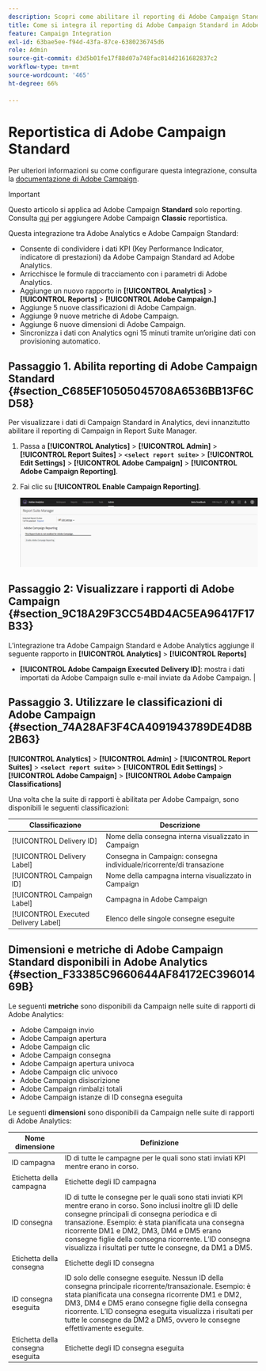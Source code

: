 ```yaml
---
description: Scopri come abilitare il reporting di Adobe Campaign Standard in Adobe Analytics
title: Come si integra il reporting di Adobe Campaign Standard in Adobe Analytics?
feature: Campaign Integration
exl-id: 63bae5ee-f94d-43fa-87ce-6380236745d6
role: Admin
source-git-commit: d3d5b01fe17f88d07a748fac814d2161682837c2
workflow-type: tm+mt
source-wordcount: '465'
ht-degree: 66%

---
```



# Reportistica di Adobe Campaign Standard

Per ulteriori informazioni su come configurare questa integrazione, consulta la [documentazione di Adobe Campaign](https://helpx.adobe.com/it/campaign/standard/integrating/using/about-campaign-analytics-integration.html).

>[!IMPORTANT]
>Questo articolo si applica ad Adobe Campaign **Standard** solo reporting. Consulta [qui](https://experienceleague.adobe.com/docs/analytics/integration/analytics-to-campaign-classic.html?lang=en) per aggiungere Adobe Campaign **Classic** reportistica.

Questa integrazione tra Adobe Analytics e Adobe Campaign Standard:

* Consente di condividere i dati KPI (Key Performance Indicator, indicatore di prestazioni) da Adobe Campaign Standard ad Adobe Analytics.
* Arricchisce le formule di tracciamento con i parametri di Adobe Analytics.
* Aggiunge un nuovo rapporto in **[!UICONTROL Analytics]** > **[!UICONTROL Reports]** > **[!UICONTROL Adobe Campaign.]**
* Aggiunge 5 nuove classificazioni di Adobe Campaign.
* Aggiunge 9 nuove metriche di Adobe Campaign.
* Aggiunge 6 nuove dimensioni di Adobe Campaign.
* Sincronizza i dati con Analytics ogni 15 minuti tramite un’origine dati con provisioning automatico.

## Passaggio 1. Abilita reporting di Adobe Campaign Standard {#section_C685EF10505045708A6536BB13F6CD58}

Per visualizzare i dati di Campaign Standard in Analytics, devi innanzitutto abilitare il reporting di Campaign in Report Suite Manager.

1. Passa a **[!UICONTROL Analytics]** > **[!UICONTROL Admin]** > **[!UICONTROL Report Suites]** > **`<select report suite>`** > **[!UICONTROL Edit Settings]** > **[!UICONTROL Adobe Campaign]** > **[!UICONTROL Adobe Campaign Reporting]**.
1. Fai clic su **[!UICONTROL Enable Campaign Reporting]**.

   ![](assets/enable-campaign.png)

## Passaggio 2: Visualizzare i rapporti di Adobe Campaign {#section_9C18A29F3CC54BD4AC5EA96417F17B33}

L’integrazione tra Adobe Campaign Standard e Adobe Analytics aggiunge il seguente rapporto in **[!UICONTROL Analytics]** > **[!UICONTROL Reports]**

* **[!UICONTROL Adobe Campaign Executed Delivery ID]**: mostra i dati importati da Adobe Campaign sulle e-mail inviate da Adobe Campaign. |

## Passaggio 3. Utilizzare le classificazioni di Adobe Campaign {#section_74A28AF3F4CA4091943789DE4D8B2B63}

**[!UICONTROL Analytics]** > **[!UICONTROL Admin]** > **[!UICONTROL Report Suites]** > **`<select report suite>`** > **[!UICONTROL Edit Settings]** > **[!UICONTROL Adobe Campaign]** > **[!UICONTROL Adobe Campaign Classifications]**

Una volta che la suite di rapporti è abilitata per Adobe Campaign, sono disponibili le seguenti classificazioni:

| Classificazione | Descrizione |
| --- | --- |
| [!UICONTROL Delivery ID] | Nome della consegna interna visualizzato in Campaign |
| [!UICONTROL Delivery Label] | Consegna in Campaign: consegna individuale/ricorrente/di transazione |
| [!UICONTROL Campaign ID] | Nome della campagna interna visualizzato in Campaign |
| [!UICONTROL Campaign Label] | Campagna in Adobe Campaign |
| [!UICONTROL Executed Delivery Label] | Elenco delle singole consegne eseguite |

## Dimensioni e metriche di Adobe Campaign Standard disponibili in Adobe Analytics {#section_F33385C9660644AF84172EC39601469B}

Le seguenti **metriche** sono disponibili da Campaign nelle suite di rapporti di Adobe Analytics:

* Adobe Campaign invio
* Adobe Campaign apertura
* Adobe Campaign clic
* Adobe Campaign consegna
* Adobe Campaign apertura univoca
* Adobe Campaign clic univoco
* Adobe Campaign disiscrizione
* Adobe Campaign rimbalzi totali
* Adobe Campaign istanze di ID consegna eseguita

Le seguenti **dimensioni** sono disponibili da Campaign nelle suite di rapporti di Adobe Analytics:

| Nome dimensione | Definizione |
| --- | --- |
| ID campagna | ID di tutte le campagne per le quali sono stati inviati KPI mentre erano in corso. |
| Etichetta della campagna | Etichette degli ID campagna |
| ID consegna | ID di tutte le consegne per le quali sono stati inviati KPI mentre erano in corso. Sono inclusi inoltre gli ID delle consegne principali di consegna periodica e di transazione. Esempio: è stata pianificata una consegna ricorrente DM1 e DM2, DM3, DM4 e DM5 erano consegne figlie della consegna ricorrente.  L’ID consegna visualizza i risultati per tutte le consegne, da DM1 a DM5. |
| Etichetta della consegna | Etichette degli ID consegna |
| ID consegna eseguita | ID solo delle consegne eseguite. Nessun ID della consegna principale ricorrente/transazionale. Esempio: è stata pianificata una consegna ricorrente DM1 e DM2, DM3, DM4 e DM5 erano consegne figlie della consegna ricorrente. L’ID consegna eseguita visualizza i risultati per tutte le consegne da DM2 a DM5, ovvero le consegne effettivamente eseguite. |
| Etichetta della consegna eseguita | Etichette degli ID consegna eseguita |
